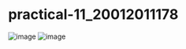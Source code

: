 # practical-11_20012011178

![image](https://user-images.githubusercontent.com/111722359/202757658-4b9f48a4-2f51-4021-9ec5-aa40a0a0796f.png)
![image](https://user-images.githubusercontent.com/111722359/202757716-6c574ed7-4d73-4241-9efc-6fb13985170c.png)
